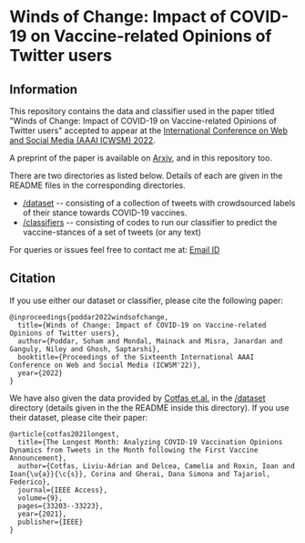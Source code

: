 # Winds of Change: Impact of COVID-19 on Vaccine-related Opinions of Twitter users

## Information
This repository contains the data and classifier used in the paper titled "Winds of Change: Impact of COVID-19 on Vaccine-related Opinions of Twitter users" accepted to appear at the [International Conference on Web and Social Media (AAAI ICWSM) 2022](https://www.icwsm.org/2022/index.html/ "ICWSM Website").

A preprint of the paper is available on [Arxiv](https://arxiv.org/abs/2111.10667 "Paper on Arxiv"), and in this repository too.

There are two directories as listed below. Details of each are given in the README files in the corresponding directories.
- [/dataset](/dataset) -- consisting of a collection of tweets with crowdsourced labels of their stance towards COVID-19 vaccines.
- [/classifiers](/classifiers) -- consisting of codes to run our classifier to predict the vaccine-stances of a set of tweets (or any text)

For queries or issues feel free to contact me at: [Email ID](mailto:sohampoddar@kgpian.iitkgp.ac.in)

## Citation
If you use either our dataset or classifier, please cite the following paper:
```
@inproceedings{poddar2022windsofchange,
  title={Winds of Change: Impact of COVID-19 on Vaccine-related Opinions of Twitter users},
  author={Poddar, Soham and Mondal, Mainack and Misra, Janardan and Ganguly, Niloy and Ghosh, Saptarshi},
  booktitle={Proceedings of the Sixteenth International AAAI Conference on Web and Social Media (ICWSM'22)},
  year={2022}
}
```


We have also given the data provided by [Cotfas et.al.](https://github.com/liviucotfas/covid-19-vaccination-hesitancy "Cotfas Github repository") in the [/dataset](./dataset) directory (details given in the the README inside this directory). If you use their dataset, please cite their paper:
```
@article{cotfas2021longest,
  title={The Longest Month: Analyzing COVID-19 Vaccination Opinions Dynamics from Tweets in the Month following the First Vaccine Announcement},
  author={Cotfas, Liviu-Adrian and Delcea, Camelia and Roxin, Ioan and Ioan{\u{a}}{\c{s}}, Corina and Gherai, Dana Simona and Tajariol, Federico},
  journal={IEEE Access},
  volume={9},
  pages={33203--33223},
  year={2021},
  publisher={IEEE}
}
```
